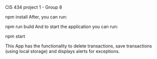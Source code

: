 CIS 434 project 1 - Group 8


npm install
After, you can run:

npm run build
And to start the application you can run:

npm start                                                                                                                                                    

This App has the functionality to delete transactions, save transactions (using local storage) and displays alerts for exceptions.
#
